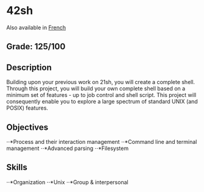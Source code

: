 # 42sh

Also available in [French](Readme.fr.md)

## Grade: 125/100

## Description

Building upon your previous work on 21sh, you will create a complete shell. Through this project, you will build your own complete shell based on a minimum set of features - up to job control and shell script. This project will consequently enable you to explore a large spectrum of standard UNIX (and POSIX) features.

## Objectives
⋅⋅*Process and their interaction management
⋅⋅*Command line and terminal management 
⋅⋅*Advanced parsing
⋅⋅*Filesystem 
## Skills
⋅⋅*Organization 
⋅⋅*Unix 
⋅⋅*Group & interpersonal 
